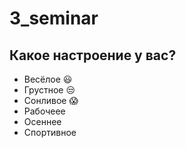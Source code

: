 # 3_seminar

##  Какое настроение у вас? 
* Весёлое :smiley:
* Грустное :unamused:
* Сонливое :scream:
* Рабочеее
* Осеннее
* Спортивное
